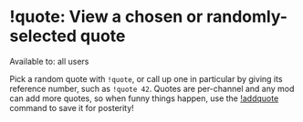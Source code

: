 # !quote: View a chosen or randomly-selected quote

Available to: all users

Pick a random quote with `!quote`, or call up one in particular by giving its
reference number, such as `!quote 42`. Quotes are per-channel and any mod can
add more quotes, so when funny things happen, use the [!addquote](addquote)
command to save it for posterity!

